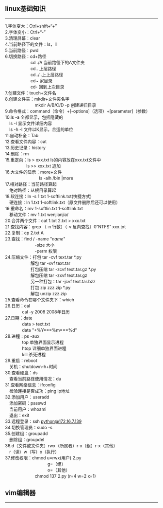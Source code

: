 ## linux基础知识
***************************
1.字体变大：Ctrl+shift+“+”<br>
2.字体变小：Ctrl+“-”<br>
3.清理屏幕：clear<br>
4.当前路径下的文件：ls，ll<br>
5.当前路径：pwd<br>
6.切换路径：cd+路径<br>
　　　　　　cd ./A 当前路径下的A文件夹<br>
　　　　　　cd.. 上层路径<br>
　　　　　　cd../..上上层路径<br>
　　　　　　cd~ 家目录<br>
　　　　　　cd- 回到上次目录<br>
7.创建文件：touch+文件名<br>
8.创建文件夹：mkdir+文件夹名字<br>
　　　　　　　mkdir A/B/C/D -p 创建递归目录<br>
9.命令格式：command（命令）+[-options]（选项）+[parameter]（参数）<br>
10.ls -a 全都显示，包括隐藏的<br>
　ls -l 显示文件详细内容<br>
　ls -h -l 文件以K显示，合适的单位<br>
11.自动补全：Tab<br>
12.查看文件内容：cat<br>
13.历史记录：history<br>
14.删除：rm<br>
15.重定向：ls > xxx.txt ls的内容放在xxx.txt文件中<br>
　　　　　ls >> xxx.txt 追加<br>
16.大文件的显示：more+文件<br>
　　　　　　　　ls -alh /bin |more<br>
17.相对路径：当前路径算起<br>
　绝对路径：从根目录算起<br>
18.软连接：ln -s 1.txt 1-softlink.txt(快捷方式)<br>
　硬连接：ln 1.txt 1-softlink.txt（原文件删除后还可以使用）<br>
19.重命名：mv 1-softlin.txt 1-softlink.txt<br>
　移动文件：mv 1.txt wenjianjia/<br>
20.合并两个文件：cat 1.txt 2.txt > xxx.txt<br>
21.查找内容：grep （-n 行数）（-v 反向查找）0“NTFS” xxx.txt<br>
22.复制：cp 2.txt A<br>
23.查找：find / -name "*name*"<br>
　　　　　　　-size 大小<br>
　　　　　　　-perm 权限<br>
24.压缩文件：打包 tar -cvf text.tar *.py<br>
　　　　　　解包 tar -xvf text.tar<br>
　　　　　　打包压缩 tar -zcvf text.tar.gz *.py<br>
　　　　　　解包压缩 tar -zxvf text.tar.gz<br>
　　　　　　另一种打包：tar -jcvf text.tar.bzz<br>
　　　　　　打包 zip zzz.zip *.py<br>
　　　　　　解包 unzip zzz.zip<br>
25.查看命令在哪个文件夹下：which<br>
26.日历：cal<br>
 　　　　cal -y 2008 2008年日历<br>
27.日期：date<br>
　　　　data > text.txt<br>
　　　　data "+%Y===%m===%d"<br>
28.进程：ps -aux<br>
　　　　top 单独界面显示进程<br>
　　　　htop 详细单独界面进程<br>
　　　　kill 杀死进程<br>
29.重启：reboot<br>
　关机：shutdown-h+时间<br>
30.查看硬盘：ds<br>
　查看当前路径使用情况：du<br>
31.查看网络信息：ifconfig<br>
　检验连接是否成功：ping ip地址<br>
32.添加用户：useradd<br>
　添加密码：passwd<br>
　当前用户：whoami<br>
　退出：exit<br>
33.远程登录：ssh python@172.16.7.139<br>
34.切换管理员：sudo -s<br>
35.创建组：groupadd<br>
　删除组：groupdel<br>
36.d（文件或文件夹）rwx（所属者）r-x（组）r-x（其他）<br>
　r（读）w（写）x（执行）<br>
37.修改权限：chmod u=rwx(用户) 2.py<br>
　　　　　　　　　　g=（组）<br>
　　　　　　　　　　o=（其他）<br>
　　　　　　　chmod 137 2.py (r=4 w=2 x=1)<br>
## vim编辑器
*****************
